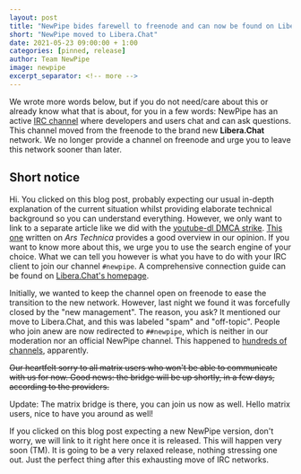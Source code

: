 ```yaml
---
layout: post
title: "NewPipe bides farewell to freenode and can now be found on Libera.Chat"
short: "NewPipe moved to Libera.Chat"
date: 2021-05-23 09:00:00 + 1:00
categories: [pinned, release]
author: Team NewPipe
image: newpipe
excerpt_separator: <!-- more -->
---
```


We wrote more words below, but if you do not need/care about this or already know what that is about, for you in a few words: NewPipe has an active [IRC channel](https://en.wikipedia.org/wiki/Internet_Relay_Chat) where developers and users chat and can ask questions. This channel moved from the freenode to the brand new **Libera.Chat** network. We no longer provide a channel on freenode and urge you to leave this network sooner than later.

<!-- more -->

## Short notice

Hi. You clicked on this blog post, probably expecting our usual in-depth explanation of the current situation whilst providing elaborate technical background so you can understand everything. However, we only want to link to a separate article like we did with the [youtube-dl DMCA strike](https://newpipe.net/blog/announcement/youtube-dl-dmca-analysis/). [This one](https://arstechnica.com/gadgets/2021/05/freenode-irc-has-been-taken-over-by-the-crown-prince-of-korea/) written on *Ars Technica* provides a good overview in our opinion. If you want to know more about this, we urge you to use the search engine of your choice. What we can tell you however is what you have to do with your IRC client to join our channel `#newpipe`. A comprehensive connection guide can be found on [Libera.Chat's homepage](https://libera.chat/guides/connect).

Initially, we wanted to keep the channel open on freenode to ease the transition to the new network. However, last night we found it was forcefully closed by the "new management". The reason, you ask? It mentioned our move to Libera.Chat, and this was labeled "spam" and "off-topic". People who join anew are now redirected to `##newpipe`, which is neither in our moderation nor an official NewPipe channel. This happened to [hundreds of channels](https://www.devever.net/~hl/freenode_abuse2), apparently.

~~Our heartfelt sorry to all matrix users who won't be able to communicate with us for now. Good news: the bridge will be up shortly, in a few days, according to the providers.~~

Update: The matrix bridge is there, you can join us now as well. Hello matrix users, nice to have you around as well!

If you clicked on this blog post expecting a new NewPipe version, don't worry, we will link to it right here once it is released. This will happen very soon (TM). It is going to be a very relaxed release, nothing stressing one out. Just the perfect thing after this exhausting move of IRC networks.